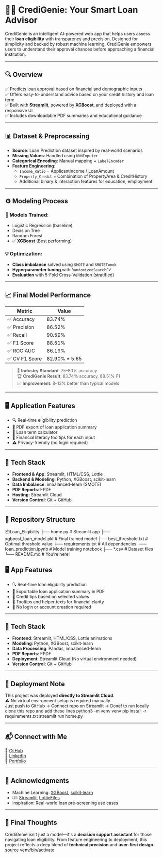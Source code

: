 # 🧞‍♂️ CrediGenie: Your Smart Loan Advisor

CrediGenie is an intelligent AI-powered web app that helps users assess their **loan eligibility** with transparency and precision. Designed for simplicity and backed by robust machine learning, CrediGenie empowers users to understand their approval chances before approaching a financial institution.

---

## 🔍 Overview

✅ Predicts loan approval based on financial and demographic inputs  
✅ Offers easy-to-understand advice based on your credit history and loan term  
✅ Built with **Streamlit**, powered by **XGBoost**, and deployed with a responsive UI  
✅ Includes downloadable PDF summaries and educational guidance  

---

## 📊 Dataset & Preprocessing

- **Source**: Loan Prediction dataset inspired by real-world scenarios
- **Missing Values**: Handled using `KNNImputer`
- **Categorical Encoding**: Manual mapping + `LabelEncoder`
- **Feature Engineering**:
  - `Income_Ratio` = ApplicantIncome / LoanAmount
  - `Property_Credit` = Combination of PropertyArea & CreditHistory
  - Additional binary & interaction features for education, employment

---

## ⚙️ Modeling Process

### 🔧 Models Trained:
- Logistic Regression (baseline)
- Decision Tree
- Random Forest
- ✅ **XGBoost** (Best performing)

### 💡 Optimization:
- **Class imbalance** solved using `SMOTE` and `SMOTETomek`
- **Hyperparameter tuning** with `RandomizedSearchCV`
- **Evaluation** with 5-Fold Cross-Validation (stratified)

---

## 📈 Final Model Performance

| Metric            | Value        |
|------------------|--------------|
| ✅ Accuracy        | 83.74%       |
| ✅ Precision       | 86.52%       |
| ✅ Recall          | 90.59%       |
| ✅ F1 Score        | 88.51%       |
| ✅ ROC AUC         | 86.19%       |
| ✅ CV F1 Score     | 82.90% ± 5.65 |

> 📌 **Industry Standard**: 75–80% accuracy  
> 🏆 **CrediGenie Result**: 83.74% accuracy, 88.51% F1  
> 📈 **Improvement**: 8–13% better than typical models

---

## 🖥️ Application Features

- 🔍 Real-time eligibility prediction
- 📄 PDF export of loan application summary
- 🧮 Loan term calculator
- 🧠 Financial literacy tooltips for each input
- ⚠️ Privacy-friendly (no login required)

---

## 🚀 Tech Stack

- **Frontend & App**: Streamlit, HTML/CSS, Lottie
- **Backend & Modeling**: Python, XGBoost, scikit-learn
- **Data Imbalance**: imbalanced-learn (SMOTE)
- **PDF Reports**: FPDF
- **Hosting**: Streamlit Cloud
- **Version Control**: Git + GitHub

---

## 📁 Repository Structure
📦Loan_Eligibility
├── home.py                     # Streamlit app
├── xgboost_loan_model.pkl      # Final trained model
├── best_threshold.txt          # Optimal threshold value
├── requirements.txt            # All dependencies
├── loan_prediction.ipynb       # Model training notebook
├── *.csv                       # Dataset files
└── README.md                   # You’re here!


## 🖥️ App Features

- 🔍 Real-time loan eligibility prediction
- 📄 Exportable loan application summary in PDF
- 💬 Credit tips based on selected values
- 🧠 Tooltips and helper texts for financial clarity
- 🎯 No login or account creation required

---

## 🚀 Tech Stack

- **Frontend**: Streamlit, HTML/CSS, Lottie animations
- **Modeling**: Python, XGBoost, scikit-learn
- **Data Processing**: Pandas, imbalanced-learn
- **PDF Reports**: FPDF
- **Deployment**: Streamlit Cloud (No virtual environment needed)
- **Version Control**: Git + GitHub

---

## 🧾 Deployment Note

This project was deployed **directly to Streamlit Cloud**.  
⚠️ No virtual environment setup is required manually.  
Just push to GitHub → Connect repo on Streamlit → Done!
to run locally clone this repo and add these lines 
python3 -m venv venv
pip install -r requirements.txt
streamlit run home.py

---

## 📬 Connect with Me

🔗 [GitHub](https://github.com/Anni2612)  
🔗 [LinkedIn](https://linkedin.com/in/animesh-d-525826104)  
🔗 [Portfolio](https://animesh.fyi)

---

## 🙌 Acknowledgments

- Machine Learning: [XGBoost](https://xgboost.readthedocs.io/), [scikit-learn](https://scikit-learn.org/)
- UI: [Streamlit](https://streamlit.io/), [LottieFiles](https://lottiefiles.com/)
- Inspiration: Real-world loan pre-screening use cases

---

## 🏁 Final Thoughts

CrediGenie isn't just a model—it's a **decision support assistant** for those navigating loan eligibility. From feature engineering to deployment, this project reflects a deep blend of **technical precision** and **user-first design**.
source venv/bin/activate
